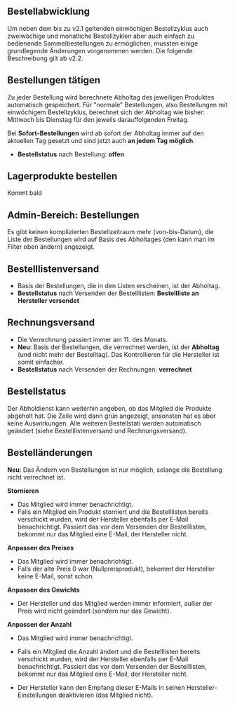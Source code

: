 ## Bestellabwicklung

Um neben dem bis zu v2.1 geltenden einwöchigen Bestellzyklus auch zweiwöchige und monatliche Bestellzyklen aber auch einfach zu bedienende Sammelbestellungen zu ermöglichen, mussten einige grundlegende Änderungen vorgenommen werden. Die folgende Beschreibung gilt ab v2.2.


## Bestellungen tätigen

Zu jeder Bestellung wird berechnete Abholtag des jeweiligen Produktes automatisch gespeichert. Für "normale" Bestellungen, also Bestellungen mit einwöchigem Bestellzyklus, berechnet sich der Abholtag wie bisher: Mittwoch bis Dienstag für den jeweils darauffolgenden Freitag.

Bei **Sofort-Bestellungen** wird ab sofort der Abholtag immer auf den aktuellen Tag gesetzt und sind jetzt auch **an jedem Tag möglich**.

* **Bestellstatus** nach Bestellung: **offen**

## Lagerprodukte bestellen
Kommt bald


## Admin-Bereich: Bestellungen

Es gibt keinen komplizierten Bestellzeitraum mehr (von-bis-Datum), die Liste der Bestellungen wird auf Basis des Abholtages (den kann man im Filter oben ändern) angezeigt.


## Bestelllistenversand

* Basis der Bestellungen, die in den Listen erscheinen, ist der Abholtag.
* **Bestellstatus** nach Versenden der Bestelllisten: **Bestellliste an Hersteller versendet**


## Rechnungsversand

* Die Verrechnung passiert immer am 11. des Monats.
* **Neu**: Basis der Bestellungen, die verrechnet werden, ist der **Abholtag** (und nicht mehr der Bestelltag). Das Kontrollieren für die Hersteller ist somit einfacher.
* **Bestellstatus** nach Versenden der Rechnungen: **verrechnet**


## Bestellstatus

Der Abholdienst kann weiterhin angeben, ob das Mitglied die Produkte abgeholt hat. Die Zeile wird dann grün angezeigt, ansonsten hat es aber keine Auswirkungen. Alle weiteren Bestellstati werden automatisch geändert (siehe Bestelllistenversand und Rechnungsversand).


## Bestelländerungen

**Neu**: Das Ändern von Bestellungen ist nur möglich, solange die Bestellung nicht verrechnet ist.

**Stornieren**
* Das Mitglied wird immer benachrichtigt.
* Falls ein Mitglied ein Produkt storniert und die Bestelllisten bereits verschickt wurden, wird der Hersteller ebenfalls per E-Mail benachrichtigt. Passiert das vor dem Versenden der Bestelllisten, bekommt nur das Mitglied eine E-Mail, der Hersteller nicht.

**Anpassen des Preises**
* Das Mitglied wird immer benachrichtigt.
* Falls der alte Preis 0 war (Nullpreisprodukt), bekommt der Hersteller keine E-Mail, sonst schon.

**Anpassen des Gewichts**
* Der Hersteller und das Mitglied werden immer informiert, außer der Preis wird nicht geändert (sondern nur das Gewicht).

**Anpassen der Anzahl**
* Das Mitglied wird immer benachrichtigt.
* Falls ein Mitglied die Anzahl ändert und die Bestelllisten bereits verschickt wurden, wird der Hersteller ebenfalls per E-Mail benachrichtigt. Passiert das vor dem Versenden der Bestelllisten, bekommt nur das Mitglied eine E-Mail, der Hersteller nicht.


* Der Hersteller kann den Empfang dieser E-Mails in seinen Hersteller-Einstellungen deaktivieren (das Mitglied nicht).
